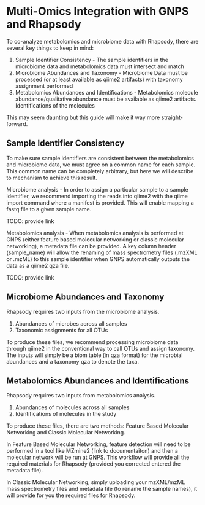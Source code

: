 # Multi-Omics Integration with GNPS and Rhapsody

To co-analyze metabolomics and microbiome data with Rhapsody, there are several key things to keep in mind:

1. Sample Identifier Consistency - The sample identifiers in the microbiome data and metabolomics data must intersect and match
2. Microbiome Abundances and Taxonomy - Microbiome Data must be processed (or at least available as qiime2 artifacts) with taxonomy assignment performed
3. Metabolomics Abundances and Identifications - Metabolomics molecule abundance/qualitative abundance must be available as qiime2 artifacts. Identifications of the molecules 

This may seem daunting but this guide will make it way more straight-forward. 

## Sample Identifier Consistency

To make sure sample identifiers are consistent between the metabolomics and microbiome data, we must agree on a common name for each sample. This common name can be completely arbitrary, but here we will describe to mechanism to achieve this result. 

Microbiome analysis - In order to assign a particular sample to a sample identifier, we recommend importing the reads into qiime2 with the qiime import command where a manifest is provided. This will enable mapping a fastq file to a given sample name.

TODO: provide link

Metabolomics analysis - When metabolomics analysis is performed at GNPS (either feature based molecular networking or classic molecular networking), a metadata file can be provided. A key column header (sample_name) will allow the renaming of mass spectrometry files (.mzXML or .mzML) to this sample identifier when GNPS automatically outputs the data as a qiime2 qza file. 

TODO: provide link

## Microbiome Abundances and Taxonomy

Rhapsody requires two inputs from the microbiome analysis. 

1. Abundances of microbes across all samples
2. Taxonomic assignments for all OTUs

To produce these files, we recommend processing microbiome data through qiime2 in the conventional way to call OTUs and assign taxonomy. The inputs will simply be a biom table (in qza format) for the microbial abundances and a taxonomy qza to denote the taxa. 

## Metabolomics Abundances and Identifications

Rhapsody requires two inputs from metabolomics analysis. 

1. Abundances of molecules across all samples
2. Identifications of molecules in the study

To produce these files, there are two methods: Feature Based Molecular Networking and Classic Molecular Networking. 

In Feature Based Molecular Networking, feature detection will need to be performed in a tool like MZmine2 (link to documentaiton) and then a molecular network will be run at GNPS. This workflow will provide all the required materials for Rhapsody (provided you corrected entered the metadata file).

In Classic Molecular Networking, simply uploading your mzXML/mzML mass spectrometry files and metadata file (to rename the sample names), it will provide for you the required files for Rhapsody. 

